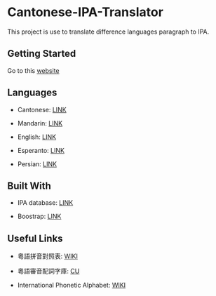 # Cantonese-IPA-Translator
This project is use to translate difference languages paragraph to IPA.

## Getting Started

Go to this <a href="https://toolbox.lotusfa.com/ipa/"> website</a> 

## Languages

- Cantonese: <a href="https://toolbox.lotusfa.com/ipa/cantonese/index.html">LINK </a>

- Mandarin: <a href="https://toolbox.lotusfa.com/ipa/mandarin/index.html">LINK </a>

- English: <a href="https://toolbox.lotusfa.com/ipa/english/index.html">LINK </a>

- Esperanto: <a href="https://toolbox.lotusfa.com/ipa/esperanto/index.html">LINK </a>

- Persian: <a href="https://toolbox.lotusfa.com/ipa/persian/index.html">LINK </a>

## Built With

- IPA database: <a href="https://open-dict-data.github.io/">LINK </a>

- Boostrap: <a href="https://getbootstrap.com/"> LINK </a>

## Useful Links

- 粵語拼音對照表: <a href="https://zh.m.wikipedia.org/wiki/%E7%B2%B5%E8%AA%9E%E6%8B%BC%E9%9F%B3%E5%B0%8D%E7%85%A7%E8%A1%A8">WIKI</a>

- 粵語審音配詞字庫: <a href="http://humanum.arts.cuhk.edu.hk/Lexis/lexi-can/">CU</a>

- International Phonetic Alphabet: <a href="https://en.wikipedia.org/wiki/International_Phonetic_Alphabet">WIKI</a>


